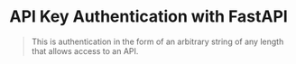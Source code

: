 # API Key Authentication with FastAPI

> This is authentication in the form of an arbitrary string of any length that allows access to an API.
